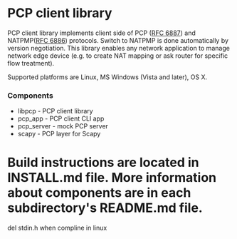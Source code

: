 PCP client library
===================

PCP client library implements client side of PCP 
([RFC 6887](http://datatracker.ietf.org/doc/rfc6887/)) and 
NATPMP([RFC 6886](http://tools.ietf.org/html/rfc6886)) protocols. 
Switch to NATPMP is done automatically by version negotiation. This library 
enables any network application to manage network edge device (e.g. to create
NAT mapping or ask router for specific flow treatment).

Supported platforms are 
Linux, MS Windows (Vista and later), OS X.

### Components ###

  - libpcp     - PCP client library
  - pcp_app    - PCP client CLI app
  - pcp_server - mock PCP server
  - scapy      - PCP layer for Scapy

Build instructions are located in INSTALL.md file. More information about
components are in each subdirectory's README.md file.
===========================================================================
del stdin.h when compline in linux

